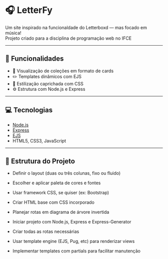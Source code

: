 # 🎧 LetterFy

Um site inspirado na funcionaldade do Letterboxd — mas focado em música!  
Projeto criado para a disciplina de programação web no IFCE

---

## 🚀 Funcionalidades

- 📂 Visualização de coleções em formato de cards
- ✏️ Templates dinâmicos com EJS
- 🎨 Estilização caprichada com CSS
- ⚙️ Estrutura com Node.js e Express

---

## 💻 Tecnologias

- [Node.js](https://nodejs.org/)
- [Express](https://expressjs.com/)
- [EJS](https://ejs.co/)
- HTML5, CSS3, JavaScript

---

## 📁 Estrutura do Projeto

- Definir o layout (duas ou três colunas, fixo ou fluido)  
- Escolher e aplicar paleta de cores e fontes  
- Usar framework CSS, se quiser (ex: Bootstrap)  
- Criar HTML base com CSS incorporado  
- Planejar rotas em diagrama de árvore invertida  
- Iniciar projeto com Node.js, Express e Express-Generator  
- Criar todas as rotas necessárias  
- Usar template engine (EJS, Pug, etc) para renderizar views


- Implementar templates com partials para facilitar manutenção

